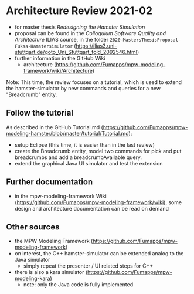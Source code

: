 # Architecture Review 2021-02

* for master thesis _Redesigning the Hamster Simulation_
* proposal can be found in the _Colloquium Software Quality and Architecture_ ILIAS course, in the folder `2020-MastersThesisProposal-Fuksa-Hamstersimulator` (https://ilias3.uni-stuttgart.de/goto_Uni_Stuttgart_fold_2092546.html)
* further information in the GitHub Wiki
    * architecture (https://github.com/Fumapps/mpw-modeling-framework/wiki/Architecture)

Note: This time, the review focuses on a tutorial, which is used to extend the hamster-simulator by new commands and queries for a new "Breadcrumb" entity.

## Follow the tutorial

As described in the GitHub Tutorial.md (https://github.com/Fumapps/mpw-modeling-hamster/blob/master/tutorial/Tutorial.md):

* setup Eclipse (this time, it is easier than in the last review)
* create the Breadcrumb entity, model two commands for pick and put breadcrumbs and add a breadcrumbAvailable query.
* extend the graphical Java UI simulator and test the extension

## Further documentation

* in the mpw-modeling-framework Wiki (https://github.com/Fumapps/mpw-modeling-framework/wiki), some design and architecture documentation can be read on demand

## Other sources

* the MPW Modeling Framework (https://github.com/Fumapps/mpw-modeling-framework)
* on interest, the C++ hamster-simulator can be extended analog to the Java simulator
    * simply repeat the presenter / UI related steps for C++
* there is also a kara simulator (https://github.com/Fumapps/mpw-modeling-kara)
    * note: only the Java code is fully implemented